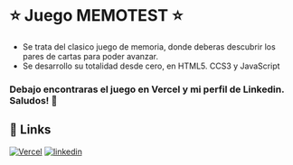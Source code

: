 # ⭐ Juego MEMOTEST ⭐

- Se trata del clasico juego de memoria, donde deberas descubrir los pares de cartas para poder avanzar.
- Se desarrollo su totalidad desde cero, en HTML5. CCS3 y JavaScript
### Debajo encontraras el juego en Vercel y mi perfil de Linkedin. Saludos! 👋

## 🔗 Links
[![Vercel ](https://img.shields.io/badge/Vercel-000?style=for-the-badge&logo=ko-fi&logoColor=white)](https://katherineoelsner.com/)
[![linkedin](https://img.shields.io/badge/linkedin-0A66C2?style=for-the-badge&logo=linkedin&logoColor=white)](https://www.linkedin.com/)

